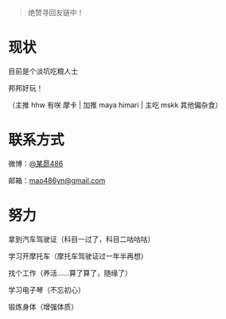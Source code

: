 > 绝赞寻回友链中！

# 现状

目前是个淡坑吃粮人士

邦邦好玩！

（主推 hhw 有咲 摩卡 | 加推 maya himari | 主吃 mskk 其他偏杂食）

# 联系方式

微博：[@某昴486](https://weibo.com/5882454721/)

邮箱：<mao486yn@gmail.com>

# 努力

拿到汽车驾驶证（科目一过了，科目二咕咕咕）

学习开摩托车（摩托车驾驶证过一年半再想）

找个工作（养活……算了算了，随缘了）

学习电子琴（不忘初心）

锻炼身体（增强体质）
